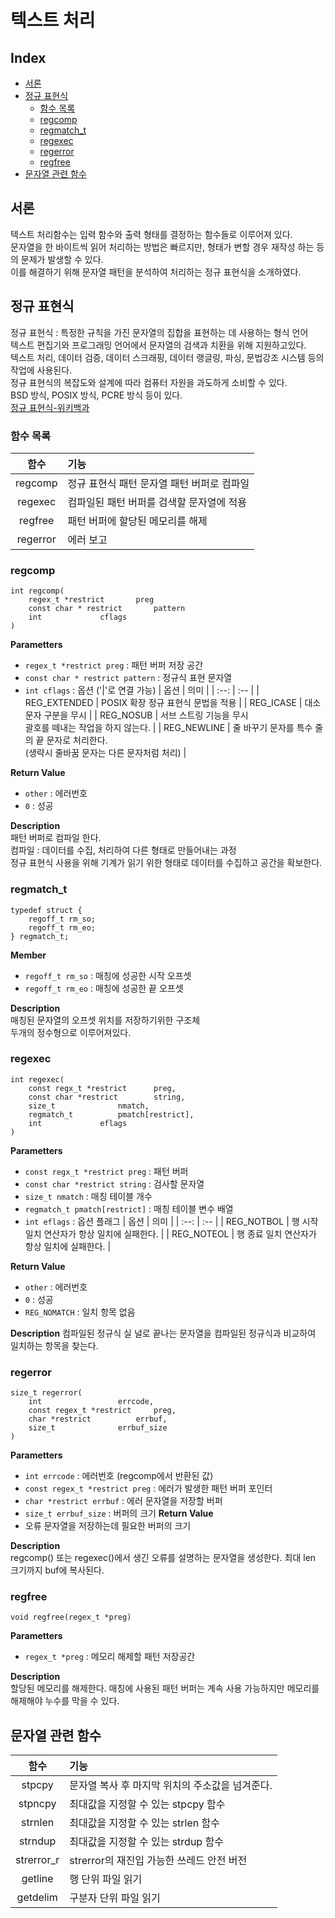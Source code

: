 <h1> 텍스트 처리</h1>
<h2> Index </h2>
 
- [서론](#서론)
- [정규 표현식](#정규-표현식)
	- [함수 목록](#함수-목록)
	- [regcomp](#regcomp)
	- [regmatch\_t](#regmatch_t)
	- [regexec](#regexec)
	- [regerror](#regerror)
	- [regfree](#regfree)
- [문자열 관련 함수](#문자열-관련-함수)


## 서론
텍스트 처리함수는 입력 함수와 출력 형태를 결정하는 함수들로 이루어져 있다.  
문자열을 한 바이트씩 읽어 처리하는 방법은 빠르지만, 형태가 변할 경우 재작성 하는 등의 문제가 발생할 수 있다.  
이를 해결하기 위해 문자열 패턴을 분석하여 처리하는 정규 표현식을 소개하였다.  


## 정규 표현식
정규 표현식 : 특정한 규칙을 가진 문자열의 집합을 표현하는 데 사용하는 형식 언어  
텍스트 편집기와 프로그래밍 언어에서 문자열의 검색과 치환을 위해 지원하고있다.  
텍스트 처리, 데이터 검증, 데이터 스크래핑, 데이터 랭글링, 파싱, 문법강조 시스템 등의 작업에 사용된다.  
정규 표현식의 복잡도와 설계에 따라 컴퓨터 자원을 과도하게 소비할 수 있다.  
BSD 방식, POSIX 방식, PCRE 방식 등이 있다.  
[정규 표현식-위키백과](https://ko.wikipedia.org/wiki/%EC%A0%95%EA%B7%9C_%ED%91%9C%ED%98%84%EC%8B%9D)

### 함수 목록
|함수	|기능|
|:--:	|:--|
|regcomp	| 정규 표현식 패턴 문자열 패턴 버퍼로 컴파일 |
|regexec	| 컴파일된 패턴 버퍼를 검색할 문자열에 적용 |
|regfree	| 패턴 버퍼에 할당된 메모리를 해제 |
|regerror	| 에러 보고 |

### regcomp  
	int regcomp(
		regex_t *restrict		preg
		const char * restrict		pattern
		int				cflags
	)
**Parametters** 
- `regex_t *restrict preg`	: 패턴 버퍼 저장 공간
- `const char * restrict pattern`	: 정규식 표현 문자열
- `int cflags`	: 옵션 ('|'로 연결 가능)
	| 옵션		| 의미 |
	| :--:		| :-- |
	| REG_EXTENDED	| POSIX 확장 정규 표현식 문법을 적용 |
	| REG_ICASE	| 대소문자 구분을 무시 |
	| REG_NOSUB	| 서브 스트링 기능을 무시</br>괄호를 떼내는 작업을 하지 않는다. |
	| REG_NEWLINE	| 줄 바꾸기 문자를 특수 줄의 끝 문자로 처리한다.</br>(생략시 줄바꿈 문자는 다른 문자처럼 처리) |  
 
**Return Value**  
- `other`	: 에러번호
- `0`	: 성공

**Description**  
패턴 버퍼로 컴파일 한다.  
컴파일 : 데이터를 수집, 처리하여 다른 형태로 만들어내는 과정  
정규 표현식 사용을 위해 기계가 읽기 위한 형태로 데이터를 수집하고 공간을 확보한다.

### regmatch_t
	typedef struct {
		regoff_t rm_so;
		regoff_t rm_eo;
	} regmatch_t;

**Member**  
- `regoff_t rm_so`	: 매칭에 성공한 시작 오프셋
- `regoff_t rm_eo`	: 매칭에 성공한 끝 오프셋

**Description**  
매칭된 문자열의 오프셋 위치를 저장하기위한 구조체  
두개의 정수형으로 이루어져있다.  

### regexec  
	int regexec(
		const regx_t *restrict		preg,
		const char *restrict		string,
		size_t				nmatch,
		regmatch_t			pmatch[restrict],
		int				eflags
	)
**Parametters** 
- `const regx_t *restrict preg`	: 패턴 버퍼
- `const char *restrict string`	: 검사할 문자열
- `size_t nmatch`		: 매칭 테이블 개수
- `regmatch_t pmatch[restrict]`	: 매칭 테이블 변수 배열
- `int eflags`			: 옵션 플래그
	| 옵션		| 의미 |
	| :--:		| :-- |
	| REG_NOTBOL	| 행 시작 일치 연산자가 항상 일치에 실패한다. |
	| REG_NOTEOL	| 행 종료 일치 연산자가 항상 일치에 실패한다. |

**Return Value**  
- `other`	: 에러번호
- `0`	: 성공
- `REG_NOMATCH`	: 일치 항목 없음

**Description** 
컴파일된 정규식 실 
널로 끝나는 문자열을 컴파일된 정규식과 비교하여 일치하는 항목을 찾는다.

### regerror  
	size_t regerror(
		int 				errcode,
		const regex_t *restrict 	preg,
		char *restrict 			errbuf,
		size_t 				errbuf_size
	)
**Parametters** 
- `int errcode`				: 에러번호 (regcomp에서 반환된 값)
- `const regex_t *restrict preg`	: 에러가 발생한 패턴 버퍼 포인터
- `char *restrict errbuf`		: 에러 문자열을 저장할 버퍼
- `size_t errbuf_size`			: 버퍼의 크기
**Return Value**  
- 오류 문자열을 저장하는데 필요한 버퍼의 크기

**Description**  
regcomp() 또는 regexec()에서 생긴 오류를 설명하는 문자열을 생성한다.
최대 len 크기까지 buf에 복사된다.

### regfree  
	void regfree(regex_t *preg)
**Parametters** 
- `regex_t *preg`	: 메모리 해제할 패턴 저장공간

**Description**  
할당된 메모리를 해제한다.
매칭에 사용된 패턴 버퍼는 계속 사용 가능하지만 메모리를 해제해야 누수를 막을 수 있다.


## 문자열 관련 함수 
|함수	|기능|
|:--:	|:--|
|stpcpy		| 문자열 복사 후 마지막 위치의 주소값을 넘겨준다. |
|stpncpy	| 최대값을 지정할 수 있는 stpcpy 함수 |
|strnlen	| 최대값을 지정할 수 있는 strlen 함수 |
|strndup	| 최대값을 지정할 수 있는 strdup 함수 |
|strerror_r	| strerror의 재진입 가능한 쓰레드 안전 버전 |
|getline	| 행 단위 파일 읽기 |
|getdelim	| 구분자 단위 파일 읽기 |
